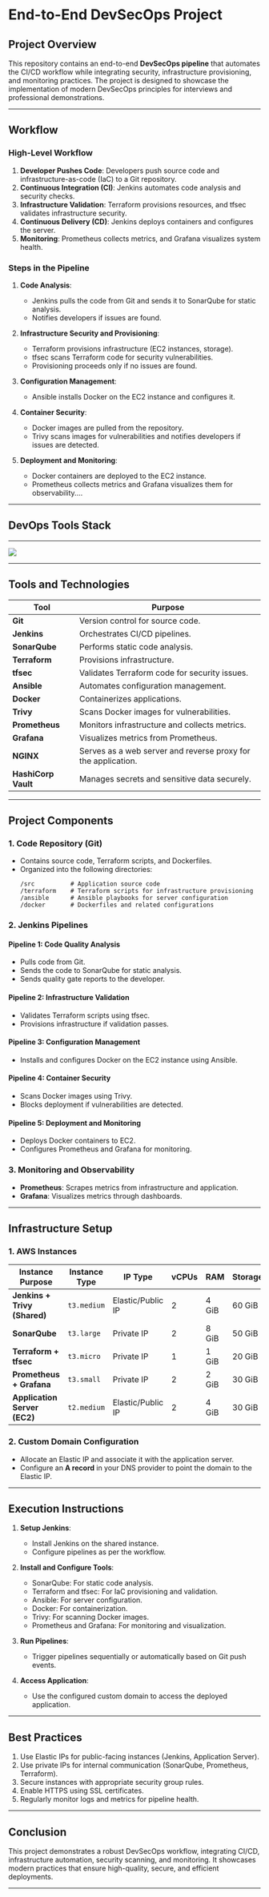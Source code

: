 # End-to-End DevSecOps Project

## **Project Overview**
This repository contains an end-to-end **DevSecOps pipeline** that automates the CI/CD workflow while integrating security, infrastructure provisioning, and monitoring practices. The project is designed to showcase the implementation of modern DevSecOps principles for interviews and professional demonstrations.

---

## **Workflow**

### **High-Level Workflow**
1. **Developer Pushes Code**: Developers push source code and infrastructure-as-code (IaC) to a Git repository.
2. **Continuous Integration (CI)**: Jenkins automates code analysis and security checks.
3. **Infrastructure Validation**: Terraform provisions resources, and tfsec validates infrastructure security.
4. **Continuous Delivery (CD)**: Jenkins deploys containers and configures the server.
5. **Monitoring**: Prometheus collects metrics, and Grafana visualizes system health.

### **Steps in the Pipeline**
1. **Code Analysis**:
    - Jenkins pulls the code from Git and sends it to SonarQube for static analysis.
    - Notifies developers if issues are found.

2. **Infrastructure Security and Provisioning**:
    - Terraform provisions infrastructure (EC2 instances, storage).
    - tfsec scans Terraform code for security vulnerabilities.
    - Provisioning proceeds only if no issues are found.

3. **Configuration Management**:
    - Ansible installs Docker on the EC2 instance and configures it.

4. **Container Security**:
    - Docker images are pulled from the repository.
    - Trivy scans images for vulnerabilities and notifies developers if issues are detected.

5. **Deployment and Monitoring**:
    - Docker containers are deployed to the EC2 instance.
    - Prometheus collects metrics and Grafana visualizes them for observability....

---

## DevOps Tools Stack
---

![](/Images/devsec.jpg)

---

## Tools and Technologies

| **Tool**           | **Purpose**                                       |
|--------------------|---------------------------------------------------|
| **Git**            | Version control for source code.                  |
| **Jenkins**        | Orchestrates CI/CD pipelines.                     |
| **SonarQube**      | Performs static code analysis.                    |
| **Terraform**      | Provisions infrastructure.                        |
| **tfsec**          | Validates Terraform code for security issues.     |
| **Ansible**        | Automates configuration management.               |
| **Docker**         | Containerizes applications.                       |
| **Trivy**          | Scans Docker images for vulnerabilities.          |
| **Prometheus**     | Monitors infrastructure and collects metrics.      |
| **Grafana**        | Visualizes metrics from Prometheus.               |
| **NGINX**          | Serves as a web server and reverse proxy for the application. |
| **HashiCorp Vault**| Manages secrets and sensitive data securely.       |

---

## **Project Components**

### **1. Code Repository (Git)**
- Contains source code, Terraform scripts, and Dockerfiles.
- Organized into the following directories:
  ```
  /src          # Application source code
  /terraform    # Terraform scripts for infrastructure provisioning
  /ansible      # Ansible playbooks for server configuration
  /docker       # Dockerfiles and related configurations
  ```

### **2. Jenkins Pipelines**
#### **Pipeline 1: Code Quality Analysis**
- Pulls code from Git.
- Sends the code to SonarQube for static analysis.
- Sends quality gate reports to the developer.

#### **Pipeline 2: Infrastructure Validation**
- Validates Terraform scripts using tfsec.
- Provisions infrastructure if validation passes.

#### **Pipeline 3: Configuration Management**
- Installs and configures Docker on the EC2 instance using Ansible.

#### **Pipeline 4: Container Security**
- Scans Docker images using Trivy.
- Blocks deployment if vulnerabilities are detected.

#### **Pipeline 5: Deployment and Monitoring**
- Deploys Docker containers to EC2.
- Configures Prometheus and Grafana for monitoring.

### **3. Monitoring and Observability**
- **Prometheus**: Scrapes metrics from infrastructure and application.
- **Grafana**: Visualizes metrics through dashboards.

---

## **Infrastructure Setup**

### **1. AWS Instances**
| **Instance Purpose**         | **Instance Type** | **IP Type**       | **vCPUs** | **RAM** | **Storage** |
|------------------------------|-------------------|-------------------|-----------|---------|-------------|
| **Jenkins + Trivy (Shared)** | `t3.medium`       | Elastic/Public IP | 2         | 4 GiB   | 60 GiB      |
| **SonarQube**                | `t3.large`        | Private IP        | 2         | 8 GiB   | 50 GiB      |
| **Terraform + tfsec**        | `t3.micro`        | Private IP        | 1         | 1 GiB   | 20 GiB      |
| **Prometheus + Grafana**     | `t3.small`        | Private IP        | 2         | 2 GiB   | 30 GiB      |
| **Application Server (EC2)** | `t2.medium`       | Elastic/Public IP | 2         | 4 GiB   | 30 GiB      |

### **2. Custom Domain Configuration**
- Allocate an Elastic IP and associate it with the application server.
- Configure an **A record** in your DNS provider to point the domain to the Elastic IP.

---

## **Execution Instructions**

1. **Setup Jenkins**:
   - Install Jenkins on the shared instance.
   - Configure pipelines as per the workflow.

2. **Install and Configure Tools**:
   - SonarQube: For static code analysis.
   - Terraform and tfsec: For IaC provisioning and validation.
   - Ansible: For server configuration.
   - Docker: For containerization.
   - Trivy: For scanning Docker images.
   - Prometheus and Grafana: For monitoring and visualization.

3. **Run Pipelines**:
   - Trigger pipelines sequentially or automatically based on Git push events.

4. **Access Application**:
   - Use the configured custom domain to access the deployed application.

---

## **Best Practices**
1. Use Elastic IPs for public-facing instances (Jenkins, Application Server).
2. Use private IPs for internal communication (SonarQube, Prometheus, Terraform).
3. Secure instances with appropriate security group rules.
4. Enable HTTPS using SSL certificates.
5. Regularly monitor logs and metrics for pipeline health.

---

## **Conclusion**
This project demonstrates a robust DevSecOps workflow, integrating CI/CD, infrastructure automation, security scanning, and monitoring. It showcases modern practices that ensure high-quality, secure, and efficient deployments.

---
